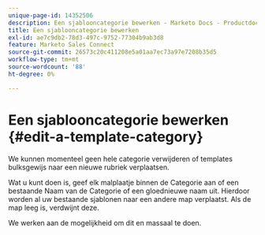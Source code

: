 ```yaml
---
unique-page-id: 14352506
description: Een sjablooncategorie bewerken - Marketo Docs - Productdocumentatie
title: Een sjablooncategorie bewerken
exl-id: ae7c9db2-78d3-497c-9752-77304b9ab3d8
feature: Marketo Sales Connect
source-git-commit: 26573c20c411208e5a01aa7ec73a97e7208b35d5
workflow-type: tm+mt
source-wordcount: '88'
ht-degree: 0%

---
```


# Een sjablooncategorie bewerken {#edit-a-template-category}

We kunnen momenteel geen hele categorie verwijderen of templates bulksgewijs naar een nieuwe rubriek verplaatsen.

Wat u kunt doen is, geef elk malplaatje binnen de Categorie aan of een bestaande Naam van de Categorie of een gloednieuwe naam uit. Hierdoor worden al uw bestaande sjablonen naar een andere map verplaatst. Als de map leeg is, verdwijnt deze.

We werken aan de mogelijkheid om dit en massaal te doen.
